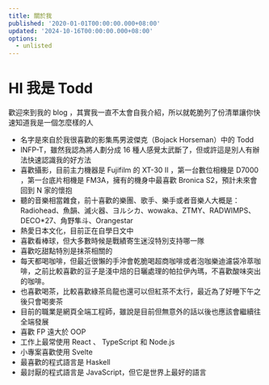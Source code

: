 ```yaml
---
title: 關於我
published: '2020-01-01T00:00:00.000+08:00'
updated: '2024-10-16T00:00:00.000+08:00'
options:
  - unlisted
---
```


# HI 我是 Todd 

歡迎來到我的 blog ，其實我一直不太會自我介紹，所以就乾脆列了份清單讓你快速知道我是一個怎麼樣的人

- 名字是來自於我很喜歡的影集馬男波傑克（Bojack Horseman）中的 Todd
- INFP-T，雖然我認為將人劃分成 16 種人感覺太武斷了，但或許這是別人有辦法快速認識我的好方法
- 喜歡攝影，目前主力機器是 Fujifilm 的 XT-30 II ，第一台數位相機是 D7000 ，第一台底片相機是 FM3A，擁有的機身中最喜歡 Bronica S2，預計未來會回到 N 家的懷抱
- 聽的音樂相當雜食，前十喜歡的樂團、歌手、樂手或者音樂人大概是：Radiohead、魚韻、滅火器、ヨルシカ、wowaka、ZTMY、RADWIMPS、DECO*27、角野隼斗、Orangestar
- 熱愛日本文化，目前正在自學日文中
- 喜歡看棒球，但大多數時候是戰績寄生迷沒特別支持哪一隊
- 喜歡吃甜點特別是抹茶相關的
- 每天都喝咖啡，但最近很懶的手沖會乾脆喝超商咖啡或者泡咖樂迪濾袋冷萃咖啡，之前比較喜歡的豆子是淺中焙的日曬處理的帕拉伊內瑪，不喜歡酸味突出的咖啡。
- 也喜歡喝茶，比較喜歡綠茶烏龍也還可以但紅茶不太行，最近為了好睡下午之後只會喝麥茶
- 目前的職業是網頁全端工程師，雖說是目前但無意外的話以後也應該會繼續往全端發展
- 喜歡 FP 遠大於 OOP 
- 工作上最常使用 React 、 TypeScript 和 Node.js 
- 小專案喜歡使用 Svelte
- 最喜歡的程式語言是 Haskell
- 最討厭的程式語言是 JavaScript，但它是世界上最好的語言

